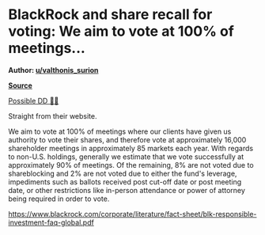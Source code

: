 BlackRock and share recall for voting: We aim to vote at 100% of meetings...
============================================================================

**Author: [u/valthonis_surion](https://www.reddit.com/user/valthonis_surion/)**

**[Source](https://www.reddit.com/r/Superstonk/comments/musig6/blackrock_and_share_recall_for_voting_we_aim_to/)**

[Possible DD 👨‍🔬](https://www.reddit.com/r/Superstonk/search?q=flair_name%3A%22Possible%20DD%20%F0%9F%91%A8%E2%80%8D%F0%9F%94%AC%22&restrict_sr=1)

Straight from their website.

We aim to vote at 100% of meetings where our clients have given us authority to vote their shares, and therefore vote at approximately 16,000 shareholder meetings in approximately 85 markets each year. With regards to non-U.S. holdings, generally we estimate that we vote successfully at approximately 90% of meetings. Of the remaining, 8% are not voted due to shareblocking and 2% are not voted due to either the fund's leverage, impediments such as ballots received post cut-off date or post meeting date, or other restrictions like in-person attendance or power of attorney being required in order to vote.

<https://www.blackrock.com/corporate/literature/fact-sheet/blk-responsible-investment-faq-global.pdf>
